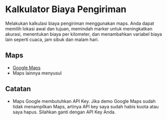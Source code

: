 # Kalkulator Biaya Pengiriman

Melakukan kalkulasi biaya pengiriman menggunakan maps. Anda dapat memilih lokasi awal dan tujuan, memindah marker untuk meningkatkan akurasi, menentukan biaya per kilometer, dan menambahkan variabel biaya lain seperti cuaca, jam sibuk dan malam hari.

## Maps
- [Google Maps](https://www.google.com/maps)
- Maps lainnya menyusul

## Catatan
- Maps Google membutuhkan API Key. Jika demo Google Maps sudah tidak menampilkan Maps, artinya API key saya sudah habis kuota atau saya hapus. Silahkan ganti dengan API Key Anda.